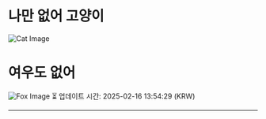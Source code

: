 
# 나만 없어 고양이

![Cat Image](https://cdn2.thecatapi.com/images/MTY4NTI1MQ.jpg)

# 여우도 없어
![Fox Image](https://randomfox.ca/images/90.jpg)
⏳ 업데이트 시간: 2025-02-16 13:54:29 (KRW)

---
